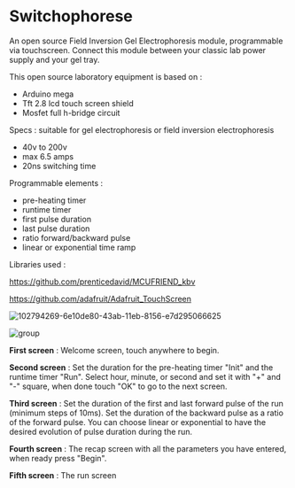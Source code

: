 # Switchophorese
An open source Field Inversion Gel Electrophoresis module, programmable via touchscreen.
Connect this module between your classic lab power supply and your gel tray.

This open source laboratory equipment is based on :

- Arduino mega
- Tft 2.8 lcd touch screen shield
- Mosfet full h-bridge circuit

Specs : suitable for gel electrophoresis or field inversion electrophoresis

- 40v to 200v
- max 6.5 amps
- 20ns switching time

Programmable elements :

- pre-heating timer
- runtime timer
- first pulse duration
- last pulse duration
- ratio forward/backward pulse
- linear or exponential time ramp

Libraries used :

https://github.com/prenticedavid/MCUFRIEND_kbv

https://github.com/adafruit/Adafruit_TouchScreen

![102794269-6e10de80-43ab-11eb-8156-e7d295066625](https://user-images.githubusercontent.com/84445386/118828240-605d7780-b8bd-11eb-9069-ffc0e54f67ed.jpg)


![group](https://user-images.githubusercontent.com/84445386/118958045-568d5000-b961-11eb-83b9-2e7a44948cfc.png)

**First screen** : Welcome screen, touch anywhere to begin.

**Second screen** : Set the duration for the pre-heating timer "Init" and the runtime timer "Run". Select hour, minute, or second and set it with "+" and "-" square, when done touch                 "OK" to go to the next screen.

**Third screen** : Set the duration of the first and last forward pulse of the run (minimum steps of 10ms). Set the duration of the backward pulse as a ratio of the forward pulse.
                You can choose linear or exponential to have the desired evolution of pulse duration during the run.

**Fourth screen** : The recap screen with all the parameters you have entered, when ready press "Begin".

**Fifth screen** : The run screen
